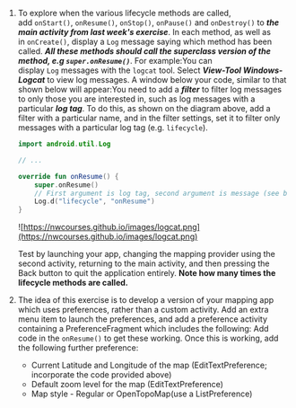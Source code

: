 1. To explore when the various lifecycle methods are called, add `onStart()`, `onResume()`, `onStop()`, `onPause()` and `onDestroy()` to ***the main activity from last week's exercise***. In each method, as well as in `onCreate()`, display a `Log` message saying which method has been called. ***All these methods should call the superclass version of the method, e.g `super.onResume()`***. For example:You can display `Log` messages with the `logcat` tool. Select ***View-Tool Windows-Logcat*** to view log messages. A window below your code, similar to that shown below will appear:You need to add a ***filter*** to filter log messages to only those you are interested in, such as log messages with a particular ***log tag***. To do this, as shown on the diagram above, add a filter with a particular name, and in the filter settings, set it to filter only messages with a particular log tag (e.g. `lifecycle`).
    
    ```kotlin
    import android.util.Log
    
    // ...
    
    override fun onResume() {
        super.onResume()
        // First argument is log tag, second argument is message (see below)
        Log.d("lifecycle", "onResume")
    }
    
    ```
    
    ![https://nwcourses.github.io/images/logcat.png](https://nwcourses.github.io/images/logcat.png)
    
    Test by launching your app, changing the mapping provider using the second activity, returning to the main activity, and then pressing the Back button to quit the application entirely. **Note how many times the lifecycle methods are called.**
    
2. The idea of this exercise is to develop a version of your mapping app which uses preferences, rather than a custom activity. Add an extra menu item to launch the preferences, and add a preference activity containing a PreferenceFragment which includes the following:  Add code in the `onResume()` to get these working. Once this is working, add the following further preference:
    - Current Latitude and Longitude of the map (EditTextPreference; incorporate the code provided above)
    - Default zoom level for the map (EditTextPreference)
    - Map style - Regular or OpenTopoMap(use a ListPreference)
